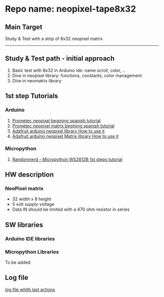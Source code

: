 # Repo name: neopixel-tape8x32

## Main Target
Study & Test with a strip of 8x32 neopixel matrix
***
## Study & Test path - initial approach

1. Basic test with 8x32 in Arduino ide: name scroll, color, ..
2. Dive in neopixel library: functions, constants, color management
3. Dive in neomatrix library

## 1st step Tutorials
### Arduino
1. [Prometec neopixel begining spanish tutorial](https://www.prometec.net/leds-rgb-neopixel/)
2. [Prometec neopixel matrix begining spanish tutorial](https://www.prometec.net/paneles-neopixel-flexibles/)
3. [Adafruit arduino neopixel library How to use it](https://learn.adafruit.com/adafruit-neopixel-uberguide/arduino-library-use)
4. [Adafruit arduino neopixel Matrix  library How to use it](https://learn.adafruit.com/adafruit-neopixel-uberguide/neopixel-matrices)

### Micropython
1. [Randomnerd - Micropython WS2812B 1st steps tutorial](https://randomnerdtutorials.com/micropython-ws2812b-addressable-rgb-leds-neopixel-esp32-esp8266/)

## HW description
### NeoPixel matrix

+ 32 width x 8 height
+ 5 volt supply voltage 
+ Data IN should be limited with a 470 ohm resistor in series

## SW libraries

### Arduino IDE libraries


### Micropython Libraries
To be added


## Log file
[log file whith last actions](log.md)


